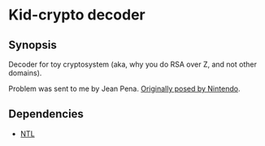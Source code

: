 Kid-crypto decoder
==================

Synopsis
--------

Decoder for toy cryptosystem (aka, why you do RSA over Z, and not other
domains).

Problem was sent to me by Jean Pena. [Originally posed by Nintendo][nintendo].

Dependencies
------------

* [NTL]



[NTL]: http://www.shoup.net/ntl/
[nintendo]: https://www.codingame.com/ide/2512700cc593e6db5f0519a19e494d9838d66bd
